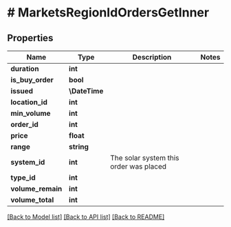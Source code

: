 # # MarketsRegionIdOrdersGetInner

## Properties

Name | Type | Description | Notes
------------ | ------------- | ------------- | -------------
**duration** | **int** |  |
**is_buy_order** | **bool** |  |
**issued** | **\DateTime** |  |
**location_id** | **int** |  |
**min_volume** | **int** |  |
**order_id** | **int** |  |
**price** | **float** |  |
**range** | **string** |  |
**system_id** | **int** | The solar system this order was placed |
**type_id** | **int** |  |
**volume_remain** | **int** |  |
**volume_total** | **int** |  |

[[Back to Model list]](../../README.md#models) [[Back to API list]](../../README.md#endpoints) [[Back to README]](../../README.md)
